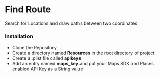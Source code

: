 # Find Route

Search for Locations and draw paths between two coordinates

### Installation

- Clone the Repository
- Create a directory named **Resources** in the root directory of project
- Create a .plist file called **apikeys**
- Add an entry named **maps_key** and put your Maps SDK and Places enabled API Key as a String value
